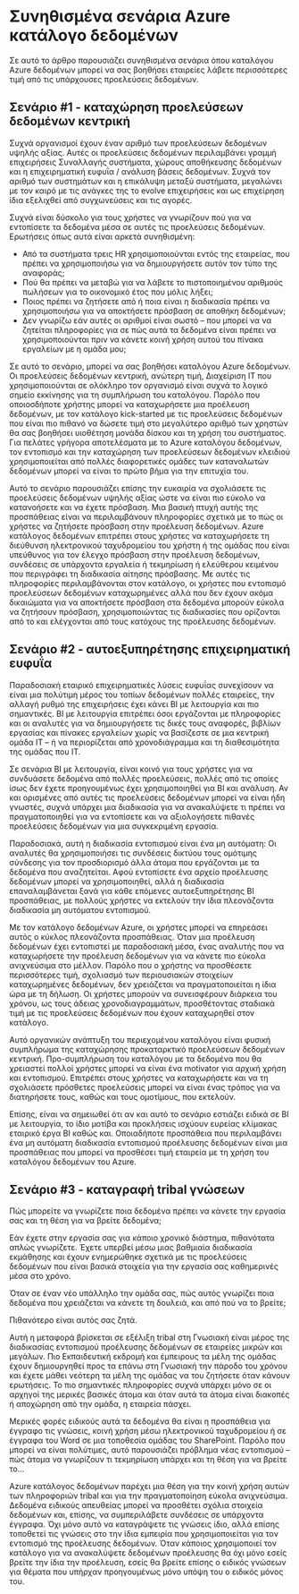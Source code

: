 <properties
   pageTitle="Συνηθισμένα σενάρια Azure κατάλογος δεδομένων | Microsoft Azure"
   description="Μια επισκόπηση των συνηθισμένα σενάρια για Azure καταλόγου δεδομένων, συμπεριλαμβανομένης της εγγραφής και εντοπισμού προελεύσεων δεδομένων υψηλής αξίας, ενεργοποίηση από το χρήστη επιχειρηματική ευφυΐα και καταγραφή υπάρχουσα tribal γνώση σχετικά με τις προελεύσεις δεδομένων και διεργασίες."
   services="data-catalog"
   documentationCenter=""
   authors="steelanddata"
   manager="NA"
   editor=""
   tags=""/>
<tags
   ms.service="data-catalog"
   ms.devlang="NA"
   ms.topic="article"
   ms.tgt_pltfrm="NA"
   ms.workload="data-catalog"
   ms.date="10/03/2016"
   ms.author="maroche"/>


# <a name="azure-data-catalog-common-scenarios"></a>Συνηθισμένα σενάρια Azure κατάλογο δεδομένων

Σε αυτό το άρθρο παρουσιάζει συνηθισμένα σενάρια όπου καταλόγου Azure δεδομένων μπορεί να σας βοηθήσει εταιρείες λάβετε περισσότερες τιμή από τις υπάρχουσες προελεύσεις δεδομένων.

## <a name="scenario-1---registration-of-central-data-sources"></a>Σενάριο #1 - καταχώρηση προελεύσεων δεδομένων κεντρική

Συχνά οργανισμοί έχουν έναν αριθμό των προελεύσεων δεδομένων υψηλής αξίας. Αυτές οι προελεύσεις δεδομένων περιλαμβάνει γραμμή επιχειρήσεις Συναλλαγής συστήματα, χώρους αποθήκευσης δεδομένων και η επιχειρηματική ευφυΐα / ανάλυση βάσεις δεδομένων. Συχνά τον αριθμό των συστημάτων και η επικάλυψη μεταξύ συστήματα, μεγαλώνει με τον καιρό με τις ανάγκες της το evolve επιχειρήσεις και ως επιχείρηση ίδια εξελιχθεί από συγχωνεύσεις και τις αγορές.

Συχνά είναι δύσκολο για τους χρήστες να γνωρίζουν πού για να εντοπίσετε τα δεδομένα μέσα σε αυτές τις προελεύσεις δεδομένων. Ερωτήσεις όπως αυτά είναι αρκετά συνηθισμένη:

- Από τα συστήματα τρεις HR χρησιμοποιούνται εντός της εταιρείας, που πρέπει να χρησιμοποιήσω για να δημιουργήσετε αυτόν τον τύπο της αναφοράς;
- Πού θα πρέπει να μεταβώ για να λάβετε το πιστοποιημένου αριθμούς πωλήσεων για το οικονομικό έτος που μόλις λήξει;
- Ποιος πρέπει να ζητήσετε από ή ποια είναι η διαδικασία πρέπει να χρησιμοποιήσω για να αποκτήσετε πρόσβαση σε αποθήκη δεδομένων;
- Δεν γνωρίζω εάν αυτές οι αριθμοί είναι σωστό – που μπορεί να να ζητείται πληροφορίες για σε πώς αυτά τα δεδομένα είναι πρέπει να χρησιμοποιούνται πριν να κάνετε κοινή χρήση αυτού του πίνακα εργαλείων με η ομάδα μου;

Σε αυτό το σενάριο, μπορεί να σας βοηθήσει καταλόγου Azure δεδομένων. Οι προελεύσεις δεδομένων κεντρική, ανώτερη τιμή, Διαχείριση IT που χρησιμοποιούνται σε ολόκληρο τον οργανισμό είναι συχνά το λογικό σημείο εκκίνησης για τη συμπλήρωση του καταλόγου. Παρόλο που οποιοσδήποτε χρήστης μπορεί να καταχωρήσετε μια προέλευση δεδομένων, με τον κατάλογο kick-started με τις προελεύσεις δεδομένων που είναι πιο πιθανό να δώσετε τιμή στο μεγαλύτερο αριθμό των χρηστών θα σας βοηθήσει υιοθέτηση μονάδα δίσκου και τη χρήση του συστήματος. Για πελάτες γρήγορα αποτελέσματα με το Azure καταλόγου δεδομένων, τον εντοπισμό και την καταχώρηση των προελεύσεων δεδομένων κλειδιού χρησιμοποιείται από πολλές διαφορετικές ομάδες των καταναλωτών δεδομένων μπορεί να είναι το πρώτο βήμα για την επιτυχία του.

Αυτό το σενάριο παρουσιάζει επίσης την ευκαιρία να σχολιάσετε τις προελεύσεις δεδομένων υψηλής αξίας ώστε να είναι πιο εύκολο να κατανοήσετε και να έχετε πρόσβαση. Μια βασική πτυχή αυτής της προσπάθειας είναι να περιλαμβάνουν πληροφορίες σχετικά με το πώς οι χρήστες να ζητήσετε πρόσβαση στην προέλευση δεδομένων. Azure κατάλογος δεδομένων επιτρέπει στους χρήστες να καταχωρήσετε τη διεύθυνση ηλεκτρονικού ταχυδρομείου του χρήστη ή της ομάδας που είναι υπεύθυνος για τον έλεγχο πρόσβαση στην προέλευση δεδομένων, συνδέσεις σε υπάρχοντα εργαλεία ή τεκμηρίωση ή ελεύθερου κειμένου που περιγράφει τη διαδικασία αίτησης πρόσβασης. Με αυτές τις πληροφορίες περιλαμβάνονται στον κατάλογο, οι χρήστες που εντοπισμό προελεύσεων δεδομένων καταχωρημένες αλλά που δεν έχουν ακόμα δικαιώματα για να αποκτήσετε πρόσβαση στα δεδομένα μπορούν εύκολα να ζητήσουν πρόσβαση, χρησιμοποιώντας τις διαδικασίες που ορίζονται από το και ελέγχονται από τους κατόχους της προέλευσης δεδομένων.

## <a name="scenario-2---self-service-business-intelligence"></a>Σενάριο #2 - αυτοεξυπηρέτησης επιχειρηματική ευφυΐα

Παραδοσιακή εταιρικό επιχειρηματικές λύσεις ευφυΐας συνεχίσουν να είναι μια πολύτιμη μέρος του τοπίων δεδομένων πολλές εταιρείες, την αλλαγή ρυθμό της επιχειρήσεις έχει κάνει BI με λειτουργία και πιο σημαντικές. BI με λειτουργία επιτρέπει όσοι εργάζονται με πληροφορίες και οι αναλυτές για να δημιουργήσετε τις δικές τους αναφορές, βιβλίων εργασίας και πίνακες εργαλείων χωρίς να βασίζεστε σε μια κεντρική ομάδα IT – ή να περιορίζεται από χρονοδιάγραμμα και τη διαθεσιμότητα της ομάδας που IT.

Σε σενάρια BI με λειτουργία, είναι κοινό για τους χρήστες για να συνδυάσετε δεδομένα από πολλές προελεύσεις, πολλές από τις οποίες ίσως δεν έχετε προηγουμένως έχει χρησιμοποιηθεί για BI και ανάλυση. Αν και ορισμένες από αυτές τις προελεύσεις δεδομένων μπορεί να είναι ήδη γνωστές, συχνά υπάρχει μια διαδικασία για να ανακαλύψετε τι πρέπει να πραγματοποιηθεί για να εντοπίσετε και να αξιολογήσετε πιθανές προελεύσεις δεδομένων για μια συγκεκριμένη εργασία.

Παραδοσιακά, αυτή η διαδικασία εντοπισμού είναι ένα μη αυτόματη: Οι αναλυτές θα χρησιμοποιήσει τις συνδέσεις δικτύου τους ομότιμης σύνδεσης για τον προσδιορισμό άλλα άτομα που εργάζονται με τα δεδομένα που αναζητείται. Αφού εντοπίσετε ένα αρχείο προέλευσης δεδομένων μπορεί να χρησιμοποιηθεί, αλλά η διαδικασία επαναλαμβάνεται ξανά για κάθε επόμενες αυτοεξυπηρέτησης BI προσπάθειας, με πολλούς χρήστες να εκτελούν την ίδια πλεονάζοντα διαδικασία μη αυτόματου εντοπισμού.

Με τον κατάλογο δεδομένων Azure, οι χρήστες μπορεί να επηρεάσει αυτός ο κύκλος πλεονάζοντα προσπάθειας. Όταν μια προέλευση δεδομένων έχει εντοπιστεί με παραδοσιακή μέσα, ένας αναλυτής που να καταχωρήσετε την προέλευση δεδομένων για να κάνετε πιο εύκολα ανιχνεύσιμα στο μέλλον. Παρόλο που ο χρήστης να προσθέσετε περισσότερες τιμή, σχολιασμό των περιουσιακών στοιχείων καταχωρημένες δεδομένων, δεν χρειάζεται να πραγματοποιείται η ίδια ώρα με τη δήλωση. Οι χρήστες μπορούν να συνεισφέρουν διάρκεια του χρόνου, ως τους άδειας χρονοδιαγραμμάτων, προσθέτοντας σταδιακά τιμή με τις προελεύσεις δεδομένων που έχουν καταχωρηθεί στον κατάλογο.

Αυτό οργανικών ανάπτυξη του περιεχομένου καταλόγου είναι φυσική συμπλήρωμα της καταχώρησης προκαταρκτικό προελεύσεων δεδομένων κεντρική. Προ-συμπλήρωση του καταλόγου με τα δεδομένα που θα χρειαστεί πολλοί χρήστες μπορεί να είναι ένα motivator για αρχική χρήση και εντοπισμού. Επιτρέπει στους χρήστες να καταχωρήσετε και να τη σχολιάσετε πρόσθετες προελεύσεις μπορεί να είναι ένας τρόπος για να διατηρήσετε τους, καθώς και τους ομοτίμους, που εκτελούν.

Επίσης, είναι να σημειωθεί ότι αν και αυτό το σενάριο εστιάζει ειδικά σε BI με λειτουργία, το ίδιο μοτίβα και προκλήσεις ισχύουν ευρείας κλίμακας εταιρικό έργα BI καθώς και. Οποιαδήποτε προσπάθεια που περιλαμβάνει ένα μη αυτόματη διαδικασία εντοπισμού προέλευσης δεδομένων είναι μια προσπάθειας που μπορεί να προσθέσει τιμή εταιρεία με τη χρήση του καταλόγου δεδομένων του Azure.

## <a name="scenario-3---capturing-tribal-knowledge"></a>Σενάριο #3 - καταγραφή tribal γνώσεων

Πώς μπορείτε να γνωρίζετε ποια δεδομένα πρέπει να κάνετε την εργασία σας και τη θέση για να βρείτε δεδομένα;

Εάν έχετε στην εργασία σας για κάποιο χρονικό διάστημα, πιθανότατα απλώς γνωρίζετε. Έχετε υπερβεί μέσω μιας βαθμιαία διαδικασία εκμάθησης και έχουν ενημερώθηκε σχετικά με τις προελεύσεις δεδομένων που είναι βασικά στοιχεία για την εργασία σας καθημερινές μέσα στο χρόνο.

Όταν σε έναν νέο υπάλληλο την ομάδα σας, πώς αυτός γνωρίζει ποια δεδομένα που χρειάζεται να κάνετε τη δουλειά, και από πού να το βρείτε;

Πιθανότερο είναι αυτός σας ζητά.

Αυτή η μεταφορά βρίσκεται σε εξέλιξη tribal στη Γνωσιακή είναι μέρος της διαδικασίας εντοπισμού προέλευσης δεδομένων σε εταιρείες μικρών και μεγάλων. Πιο Εκπαιδευτική εκδρομή και έμπειρους τα μέλη της ομάδας έχουν δημιουργηθεί προς τα επάνω στη Γνωσιακή την πάροδο του χρόνου και έχετε μάθει νεότερη τα μέλη της ομάδας να του ζητήσετε όταν κάνουν ερωτήσεις. Το πιο σημαντικές πληροφορίες συχνά υπάρχει μόνο σε οι αρχηγοί της μερικές βασικές άτομα και όταν αυτά τα άτομα είναι διακοπές ή αποχώρηση από την ομάδα, η εταιρεία πάσχει.

Μερικές φορές ειδικούς αυτά τα δεδομένα θα είναι η προσπάθεια για έγγραφο τις γνώσεις, κοινή χρήση μέσω ηλεκτρονικού ταχυδρομείου ή σε έγγραφα του Word σε μια τοποθεσία ομάδας του SharePoint. Παρόλο που μπορεί να είναι πολύτιμες, αυτό παρουσιάζει πρόβλημα νέας εντοπισμού – πώς άτομα να γνωρίζουν τι τεκμηρίωση υπάρχει και τη θέση για να βρείτε το...

Azure κατάλογος δεδομένων παρέχει μια θέση για την κοινή χρήση αυτών των πληροφοριών tribal και για την πραγματοποίηση εύκολα ανιχνεύσιμα. Δεδομένα ειδικούς απευθείας μπορεί να προσθέτει σχόλια στοιχεία δεδομένων και, επίσης, να συμπεριλάβετε συνδέσεις σε υπάρχοντα έγγραφα. Όχι μόνο αυτό να καταγράψετε τις γνώσεις ίδιο, αλλά επίσης τοποθετεί τις γνώσεις στο την ίδια εμπειρία που χρησιμοποιείται για τον εντοπισμό της προέλευσης δεδομένων. Όταν κάποιος χρησιμοποιεί τον κατάλογο για να ανακαλύψετε δεδομένων προέλευσης θα όχι μόνο εσείς βρείτε την ίδια την προέλευση, εσείς θα βρείτε επίσης ο ειδικός γνώσεων για θέματα που υπήρχαν προηγουμένως μόνο υπόψη του ο ειδικός μόνος του.
